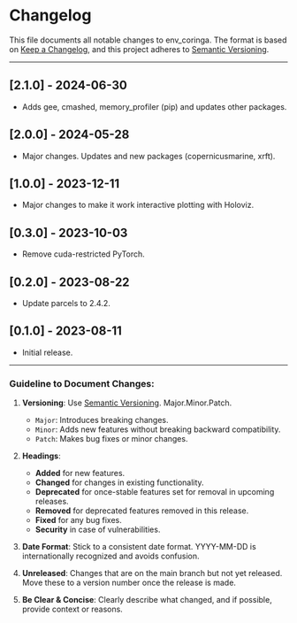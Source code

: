 # Changelog

This file documents all notable changes to env_coringa. The format is based on [Keep a Changelog](https://keepachangelog.com/en/1.0.0/), and this project adheres to [Semantic Versioning](https://semver.org/spec/v2.0.0.html).

---

## [2.1.0] - 2024-06-30

- Adds gee, cmashed, memory_profiler (pip) and updates other packages.

## [2.0.0] - 2024-05-28

- Major changes. Updates and new packages (copernicusmarine, xrft).

## [1.0.0] - 2023-12-11

- Major changes to make it work interactive plotting with Holoviz.

## [0.3.0] - 2023-10-03

- Remove cuda-restricted PyTorch.

## [0.2.0] - 2023-08-22

- Update parcels to 2.4.2.

## [0.1.0] - 2023-08-11

- Initial release.

---

### Guideline to Document Changes:

1. **Versioning**: Use [Semantic Versioning](https://semver.org/). Major.Minor.Patch.
    - `Major`: Introduces breaking changes.
    - `Minor`: Adds new features without breaking backward compatibility.
    - `Patch`: Makes bug fixes or minor changes.

2. **Headings**: 
    - **Added** for new features.
    - **Changed** for changes in existing functionality.
    - **Deprecated** for once-stable features set for removal in upcoming releases.
    - **Removed** for deprecated features removed in this release.
    - **Fixed** for any bug fixes.
    - **Security** in case of vulnerabilities.

3. **Date Format**: Stick to a consistent date format. YYYY-MM-DD is internationally recognized and avoids confusion.

4. **Unreleased**: Changes that are on the main branch but not yet released. Move these to a version number once the release is made.

5. **Be Clear & Concise**: Clearly describe what changed, and if possible, provide context or reasons.
